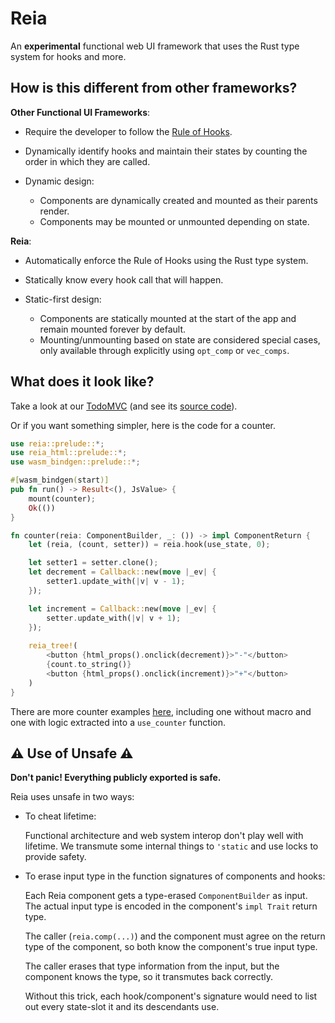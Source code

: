 # Reia

An **experimental** functional web UI framework that uses the Rust type system for hooks and more.

## How is this different from other frameworks?

**Other Functional UI Frameworks**:

* Require the developer to follow the [Rule of Hooks](https://reactjs.org/docs/hooks-rules.html).
* Dynamically identify hooks and maintain their states by counting the order in which they are called.
* Dynamic design:

	* Components are dynamically created and mounted as their parents render.
	* Components may be mounted or unmounted depending on state.

**Reia**:

* Automatically enforce the Rule of Hooks using the Rust type system.
* Statically know every hook call that will happen.
* Static-first design:

	* Components are statically mounted at the start of the app and remain mounted forever by default.
	* Mounting/unmounting based on state are considered special cases,
	only available through explicitly using `opt_comp` or `vec_comps`.

## What does it look like?
Take a look at our
[TodoMVC](https://wishawa.github.io/reia/todomvc)
(and see its [source code](https://github.com/wishawa/reia/tree/main/examples/todomvc)).

Or if you want something simpler, here is the code for a counter.

```rust
use reia::prelude::*;
use reia_html::prelude::*;
use wasm_bindgen::prelude::*;

#[wasm_bindgen(start)]
pub fn run() -> Result<(), JsValue> {
    mount(counter);
    Ok(())
}

fn counter(reia: ComponentBuilder, _: ()) -> impl ComponentReturn {
    let (reia, (count, setter)) = reia.hook(use_state, 0);

	let setter1 = setter.clone();
    let decrement = Callback::new(move |_ev| {
        setter1.update_with(|v| v - 1);
    });

    let increment = Callback::new(move |_ev| {
        setter.update_with(|v| v + 1);
    });
    
    reia_tree!(
		<button {html_props().onclick(decrement)}>"-"</button>
		{count.to_string()}
		<button {html_props().onclick(increment)}>"+"</button>
    )
}
```
There are more counter examples [here](https://github.com/wishawa/reia/tree/main/examples/counters), including
one without macro and one with logic extracted into a `use_counter` function.



## ⚠ Use of Unsafe ⚠
**Don't panic! Everything publicly exported is safe.**

Reia uses unsafe in two ways:

* To cheat lifetime:

	Functional architecture and web system interop don't play well with lifetime.
	We transmute some internal things to `'static` and use locks to provide safety.

* To erase input type in the function signatures of components and hooks:

	Each Reia component gets a type-erased `ComponentBuilder` as input.
	The actual input type is encoded in the component's `impl Trait` return type.

	The caller (`reia.comp(...)`) and the component must agree on the return type of the component,
	so both know the component's true input type.
	
	The caller erases that type information from the input, but the component knows the type, so it transmutes back correctly.

	Without this trick,
	each hook/component's signature would need to list out every state-slot it and its descendants use.


